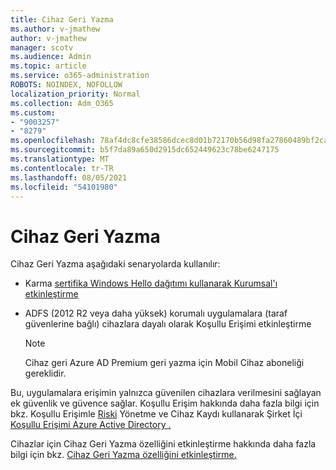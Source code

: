 ```yaml
---
title: Cihaz Geri Yazma
ms.author: v-jmathew
author: v-jmathew
manager: scotv
ms.audience: Admin
ms.topic: article
ms.service: o365-administration
ROBOTS: NOINDEX, NOFOLLOW
localization_priority: Normal
ms.collection: Adm_O365
ms.custom:
- "9003257"
- "8279"
ms.openlocfilehash: 78af4dc8cfe38586dcec8d01b72170b56d98fa27860489bf2ca9544f32210c37
ms.sourcegitcommit: b5f7da89a650d2915dc652449623c78be6247175
ms.translationtype: MT
ms.contentlocale: tr-TR
ms.lasthandoff: 08/05/2021
ms.locfileid: "54101980"
---
```

# <a name="device-writeback"></a>Cihaz Geri Yazma

Cihaz Geri Yazma aşağıdaki senaryolarda kullanılır:

- Karma [sertifika Windows Hello dağıtımı kullanarak Kurumsal'ı etkinleştirme](https://docs.microsoft.com/windows/security/identity-protection/hello-for-business/hello-hybrid-cert-trust-prereqs#device-registration)
- ADFS (2012 R2 veya daha yüksek) korumalı uygulamalara (taraf güvenlerine bağlı) cihazlara dayalı olarak Koşullu Erişimi etkinleştirme

    > [!NOTE]
    > Cihaz geri Azure AD Premium geri yazma için Mobil Cihaz aboneliği gereklidir.

Bu, uygulamalara erişimin yalnızca güvenilen cihazlara verilmesini sağlayan ek güvenlik ve güvence sağlar. Koşullu Erişim hakkında daha fazla bilgi için bkz. Koşullu Erişimle [Riski](https://docs.microsoft.com/azure/active-directory/conditional-access/overview) Yönetme ve Cihaz Kaydı kullanarak Şirket İçi [Koşullu Erişimi Azure Active Directory .](https://docs.microsoft.com/azure/active-directory/devices/overview)

Cihazlar için Cihaz Geri Yazma özelliğini etkinleştirme hakkında daha fazla bilgi için bkz. [Cihaz Geri Yazma özelliğini etkinleştirme.](https://docs.microsoft.com/azure/active-directory/hybrid/how-to-connect-device-writeback)
